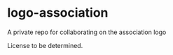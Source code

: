 # logo-association
A private repo for collaborating on the association logo

License to be determined.

